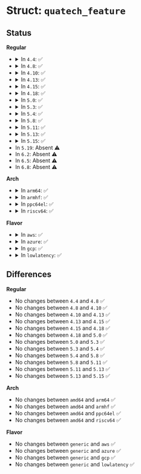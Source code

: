 # Struct: <code>quatech_feature</code>

## Status
<b>Regular</b>
<ul>
<li>
<details>
<summary>In <code>4.4</code>: ✅</summary>

```c
struct quatech_feature {
    u16 devid;
    bool amcc;
};
```
</details>
</li>
<li>
<details>
<summary>In <code>4.8</code>: ✅</summary>

```c
struct quatech_feature {
    u16 devid;
    bool amcc;
};
```
</details>
</li>
<li>
<details>
<summary>In <code>4.10</code>: ✅</summary>

```c
struct quatech_feature {
    u16 devid;
    bool amcc;
};
```
</details>
</li>
<li>
<details>
<summary>In <code>4.13</code>: ✅</summary>

```c
struct quatech_feature {
    u16 devid;
    bool amcc;
};
```
</details>
</li>
<li>
<details>
<summary>In <code>4.15</code>: ✅</summary>

```c
struct quatech_feature {
    u16 devid;
    bool amcc;
};
```
</details>
</li>
<li>
<details>
<summary>In <code>4.18</code>: ✅</summary>

```c
struct quatech_feature {
    u16 devid;
    bool amcc;
};
```
</details>
</li>
<li>
<details>
<summary>In <code>5.0</code>: ✅</summary>

```c
struct quatech_feature {
    u16 devid;
    bool amcc;
};
```
</details>
</li>
<li>
<details>
<summary>In <code>5.3</code>: ✅</summary>

```c
struct quatech_feature {
    u16 devid;
    bool amcc;
};
```
</details>
</li>
<li>
<details>
<summary>In <code>5.4</code>: ✅</summary>

```c
struct quatech_feature {
    u16 devid;
    bool amcc;
};
```
</details>
</li>
<li>
<details>
<summary>In <code>5.8</code>: ✅</summary>

```c
struct quatech_feature {
    u16 devid;
    bool amcc;
};
```
</details>
</li>
<li>
<details>
<summary>In <code>5.11</code>: ✅</summary>

```c
struct quatech_feature {
    u16 devid;
    bool amcc;
};
```
</details>
</li>
<li>
<details>
<summary>In <code>5.13</code>: ✅</summary>

```c
struct quatech_feature {
    u16 devid;
    bool amcc;
};
```
</details>
</li>
<li>
<details>
<summary>In <code>5.15</code>: ✅</summary>

```c
struct quatech_feature {
    u16 devid;
    bool amcc;
};
```
</details>
</li>
<li>
In <code>5.19</code>: Absent ⚠️
</li>
<li>
In <code>6.2</code>: Absent ⚠️
</li>
<li>
In <code>6.5</code>: Absent ⚠️
</li>
<li>
In <code>6.8</code>: Absent ⚠️
</li>
</ul>
<b>Arch</b>
<ul>
<li>
<details>
<summary>In <code>arm64</code>: ✅</summary>

```c
struct quatech_feature {
    u16 devid;
    bool amcc;
};
```
</details>
</li>
<li>
<details>
<summary>In <code>armhf</code>: ✅</summary>

```c
struct quatech_feature {
    u16 devid;
    bool amcc;
};
```
</details>
</li>
<li>
<details>
<summary>In <code>ppc64el</code>: ✅</summary>

```c
struct quatech_feature {
    u16 devid;
    bool amcc;
};
```
</details>
</li>
<li>
<details>
<summary>In <code>riscv64</code>: ✅</summary>

```c
struct quatech_feature {
    u16 devid;
    bool amcc;
};
```
</details>
</li>
</ul>
<b>Flavor</b>
<ul>
<li>
<details>
<summary>In <code>aws</code>: ✅</summary>

```c
struct quatech_feature {
    u16 devid;
    bool amcc;
};
```
</details>
</li>
<li>
<details>
<summary>In <code>azure</code>: ✅</summary>

```c
struct quatech_feature {
    u16 devid;
    bool amcc;
};
```
</details>
</li>
<li>
<details>
<summary>In <code>gcp</code>: ✅</summary>

```c
struct quatech_feature {
    u16 devid;
    bool amcc;
};
```
</details>
</li>
<li>
<details>
<summary>In <code>lowlatency</code>: ✅</summary>

```c
struct quatech_feature {
    u16 devid;
    bool amcc;
};
```
</details>
</li>
</ul>

## Differences
<b>Regular</b>
<ul>
<li>
No changes between <code>4.4</code> and <code>4.8</code> ✅
</li>
<li>
No changes between <code>4.8</code> and <code>4.10</code> ✅
</li>
<li>
No changes between <code>4.10</code> and <code>4.13</code> ✅
</li>
<li>
No changes between <code>4.13</code> and <code>4.15</code> ✅
</li>
<li>
No changes between <code>4.15</code> and <code>4.18</code> ✅
</li>
<li>
No changes between <code>4.18</code> and <code>5.0</code> ✅
</li>
<li>
No changes between <code>5.0</code> and <code>5.3</code> ✅
</li>
<li>
No changes between <code>5.3</code> and <code>5.4</code> ✅
</li>
<li>
No changes between <code>5.4</code> and <code>5.8</code> ✅
</li>
<li>
No changes between <code>5.8</code> and <code>5.11</code> ✅
</li>
<li>
No changes between <code>5.11</code> and <code>5.13</code> ✅
</li>
<li>
No changes between <code>5.13</code> and <code>5.15</code> ✅
</li>
</ul>
<b>Arch</b>
<ul>
<li>
No changes between <code>amd64</code> and <code>arm64</code> ✅
</li>
<li>
No changes between <code>amd64</code> and <code>armhf</code> ✅
</li>
<li>
No changes between <code>amd64</code> and <code>ppc64el</code> ✅
</li>
<li>
No changes between <code>amd64</code> and <code>riscv64</code> ✅
</li>
</ul>
<b>Flavor</b>
<ul>
<li>
No changes between <code>generic</code> and <code>aws</code> ✅
</li>
<li>
No changes between <code>generic</code> and <code>azure</code> ✅
</li>
<li>
No changes between <code>generic</code> and <code>gcp</code> ✅
</li>
<li>
No changes between <code>generic</code> and <code>lowlatency</code> ✅
</li>
</ul>
